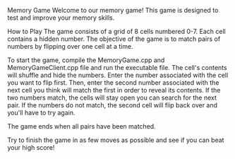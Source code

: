 Memory Game
Welcome to our memory game! This game is designed to test and improve your memory skills.

How to Play
The game consists of a grid of 8 cells numbered 0-7. Each cell contains a hidden number. The objective of the game is to match pairs of numbers by flipping over one cell at a time.

To start the game, compile the MemoryGame.cpp and MemoryGameClient.cpp file and run the executable file. The cell's contents will shuffle and hide the numbers. Enter the number associated with the cell you want to flip first. Then, enter the second number associated with the next cell you think will match the first in order to reveal its contents. If the two numbers match, the cells will stay open you can search for the next pair. If the numbers do not match, the second cell will flip back over and you'll have to try again.

The game ends when all pairs have been matched.

Try to finish the game in as few moves as possible and see if you can beat your high score!
